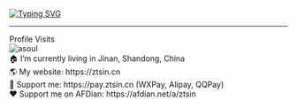 <a href="https://git.io/typing-svg"><img src="https://readme-typing-svg.demolab.com?font=Montserrat&pause=1000&color=3CAAB6&width=435&lines=Hi%2CI'm+Z_Tsin+from+China%F0%9F%91%8B;My+Website%3A+https%3A%2F%2Fztsin.cn++%E2%9D%A4;Favorite+Games%3AMinecraft%2CCS%3AGO;E-MAIL%3Ahorizonsun%40vip.qq.com" alt="Typing SVG" /></a>
<hr />
Profile Visits <br>
<img src="https://count.getloli.com/get/@ztsinsun" alt="asoul" /><br>
🏠 I’m currently living in Jinan, Shandong, China<br>
🌎 My website: https://ztsin.cn<br>
🤝 Support me: https://pay.ztsin.cn (WXPay, Alipay, QQPay)<br>
❤️ Support me on AFDian: https://afdian.net/a/ztsin<br>
